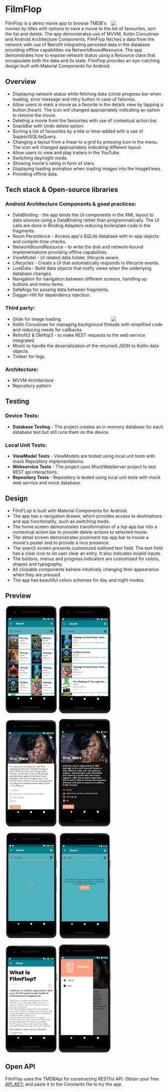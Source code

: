 # FilmFlop
<img src="/previews/preview_1.gif" align="right" width="33%"/>

FilmFlop is a demo movie app to browse TMDB's movies by titles with options to save a movie to the list of favourites, sort the list and delete.
The app demonstrates use of MVVM, Kotlin Coroutines and Android Architecture Components. FilmFlop fetches a data from the network with use of Retrofit integrating persisted data in the database providing offline capabilities via NetworkBoundResource. The app demonstrates how to expose network status using a Resource class that encapsulate both the data and its state. FilmFlop provides an eye-catching design built with Material Components for Android.

## Overview

  + Displaying network status while fetching data (circle progress bar when loading, error message and retry button in case of failures).
  + Allow users to mark a movie as a favorite in the details view by tapping a button (heart). The icon will changed appropriately indicating an option to remove the movie.
  + Deleting a movie from the favourites with use of contextual action bar.
  + SnackBar with Undo delete option.
  + Sorting a list of favourites by a title or time-added with a use of SupportSQLiteQuery.
  + Changing a layout from a linear to a grid by pressing icon in the menu. The icon will changed appropriately indicating different layout.
  + Allow users to view and play trailers in the YouTube.
  + Switching day/night mode.
  + Showing movie's rating in form of stars.
  + Displaying loading animation when loading images into the ImageViews.
  + Providing offline data.
  
 
## Tech stack & Open-source libraries
### Android Architecture Components & good practices: </b>
  - DataBinding - the app binds the UI components in the XML layout to data sources using a DataBinding rather than programmatically. The UI calls are done in Binding Adapters reducing boilerplate code in the fragments.
  - Room Persistence - Access app's SQLite database with in-app objects and compile-time checks.
  - NetworkBoundResource - to write the disk and network-bound implementations providing offline capabilities.
  - ViewModel - UI related data holder, lifecycle aware.
  - Lifecycles - Create a UI that automatically responds to lifecycle events.
  - LiveData - Build data objects that notify views when the underlying database changes.
  - Navigation for navigation between different screens, handling up buttons and menu items. 
  - SafeArgs for passing data between fragments.
  - Dagger-Hilt for dependency injection.
  
### Third party:
<img src="/previews/preview_2.gif" align="right" width="33%"/>

  - Glide for image loading.
  - Kotlin Coroutines for managing background threads with simplified code and reducing needs for callbacks
  - Retrofit2 & OkHttp3 - to make REST requests to the web service integrated.
  - Moshi to handle the deserialization of the returned JSON to Kotlin data objects.
  - Timber for logs.
  
### Architecture:
  - MVVM Architecture 
  - Repository pattern
  
## Testing 
###  Device Tests:
  - <b>Database Testing</b> - The project creates an in memory database for each database test but still runs them on the device. 
### Local Unit Tests:
  - <b>ViewModel Tests</b> - ViewModels are tested using local unit tests with mock Repository implementations.
  - <b>Webservice Tests</b> - The project uses MockWebServer project to test REST api interactions. 
  - <b> Repository Tests</b> - Repository is tested using local unit tests with mock web service and mock database.  

  
## Design
+ FilmFLop is built with Material Components for Android.
+ The app has a navigation drawer, which provides access to destinations and app functionality, such as switching mode.
+ The home screen demonstrates transformation of a top app bar into a contextual action bar to provide delete actions to selected movie. 
+ The detail screen demonstrates prominent top app bar to house a movie's poster and to provide a nice presence.
+ The search screen presents customized outlined text field. The text field has a clear icon to let user clear an entry. It also indicates invalid inputs. 
+ The buttons, menus and progress indicators are customized for colors, shapes and typography.
+ All clickable components behave intuitively changing their appearance when they are pressed.
+ The app has beautiful colors schemes for day and night modes.

## Preview
<img src="/previews/screenshot_1.png" width="33%" /> <img src="/previews/screenshot_2.png" width="33%" />

<img src="/previews/screenshot_3.png" width="33%"/> <img src="/previews/screenshot_4.png" width="33%"/>

<img src="/previews/screenshot_5.png" width="33%"/> <img src="/previews/screenshot_6.png" width="33%"/>  

<img src="/previews/screenshot_7.png" width="33%"/> <img src="/previews/screenshot_8.png" width="33%"/>                                        

## Open API
FilmFlop uses the TMDBApi for constructing RESTful API. Obtain your free [API_KEY:](https://www.themoviedb.org/signup) and paste it to the Constants file to try the app.